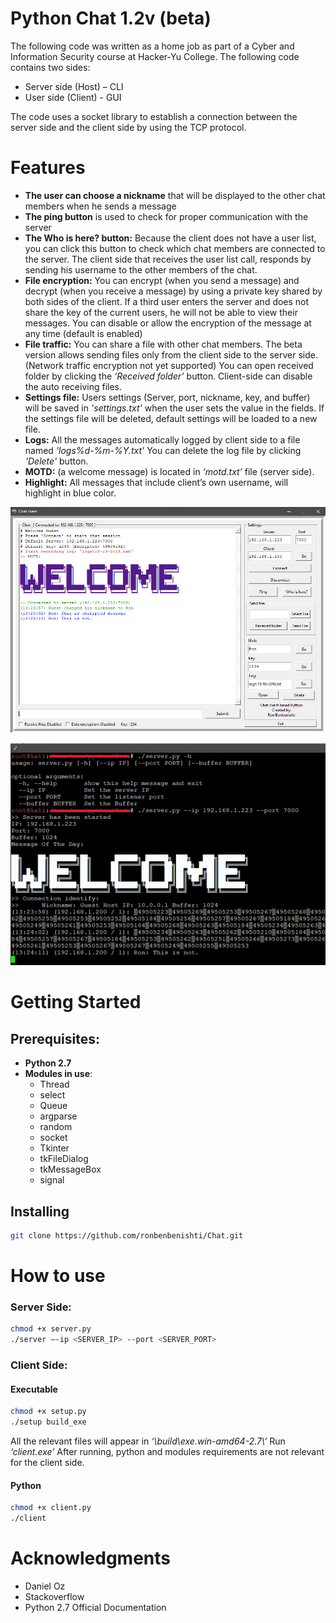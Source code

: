 # Python Chat 1.2v (beta) #

The following code was written as a home job as part of a Cyber and Information Security course at Hacker-Yu College.
The following code contains two sides:
* Server side (Host) – CLI
*	User side (Client) - GUI

The code uses a socket library to establish a connection between the server side and the client side by using the TCP protocol.
# Features #
* **The user can choose a nickname** that will be displayed to the other chat members when he sends a message
* **The ping button** is used to check for proper communication with the server
* **The Who is here? button:** Because the client does not have a user list, you can click this button to check which chat 
members are connected to the server.
The client side that receives the user list call, responds by sending his username to the other members of the chat.
* **File encryption:** You can encrypt (when you send a message) and decrypt (when you receive a message) by using a private key shared by both sides of the client.
If a third user enters the server and does not share the key of the current users, he will not be able to view their messages.
You can disable or allow the encryption of the message at any time (default is enabled)
* **File traffic:** You can share a file with other chat members. The beta version allows sending files only from the client side to the server side. (Network traffic encryption not yet supported)
You can open received folder by clicking the _‘Received folder’_ button.
Client-side can disable the auto receiving files.
* **Settings file:** Users settings (Server, port, nickname, key, and buffer) will be saved in _'settings.txt'_ when the user sets the value in the fields.
If the settings file will be deleted, default settings will be loaded to a new file.
* **Logs:** All the messages automatically logged by client side to a file named _'logs\%d-%m-%Y.txt'_
You can delete the log file by clicking _'Delete'_ button.
* **MOTD:** (a welcome message) is located in _‘motd.txt’_ file (server side).
* **Highlight:** All messages that include client’s own username, will highlight in blue color.

![Image of Yaktocat](https://raw.githubusercontent.com/ronbenbenishti/Chat/master/screenshots/pic-client.png)

![Image of Yaktocat](https://raw.githubusercontent.com/ronbenbenishti/Chat/master/screenshots/pic-server.png)

# Getting Started #
## Prerequisites: ##
* **Python 2.7**
* **Modules in use**:
  * Thread
  * select
  * Queue
  * argparse
  * random
  * socket
  * Tkinter
  * tkFileDialog
  * tkMessageBox
  * signal

## Installing ##
```sh
git clone https://github.com/ronbenbenishti/Chat.git
```

# How to use #
### Server Side: ###

```sh
chmod +x server.py
./server –-ip <SERVER_IP> --port <SERVER_PORT>
```

### Client Side: ###
#### Executable ####

```sh
chmod +x setup.py
./setup build_exe
```
All the relevant files will appear in _‘\build\exe.win-amd64-2.7\’_
Run _‘client.exe’_
After running, python and modules requirements are not relevant for the client side.

#### Python ####
```sh
chmod +x client.py
./client
```
# Acknowledgments #
* Daniel Oz
* Stackoverflow
* Python 2.7 Official Documentation
